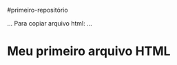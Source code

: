 #primeiro-repositório

...
Para copiar arquivo html:
...
<html>
 <h1>Meu primeiro arquivo HTML</h1>
</html>
